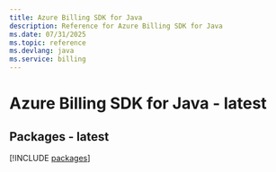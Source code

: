 ```yaml
---
title: Azure Billing SDK for Java
description: Reference for Azure Billing SDK for Java
ms.date: 07/31/2025
ms.topic: reference
ms.devlang: java
ms.service: billing
---
```

# Azure Billing SDK for Java - latest
## Packages - latest
[!INCLUDE [packages](billing-index.md)]